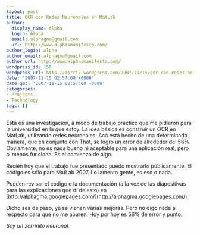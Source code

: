 ```yaml
---
layout: post
title: OCR con Redes Neuronales en MatLab
author:
  display_name: Alpha
  login: Alpha
  email: alphagma@gmail.com
  url: http://www.alphasmanifesto.com/
author_login: Alpha
author_email: alphagma@gmail.com
author_url: http://www.alphasmanifesto.com/
wordpress_id: 156
wordpress_url: http://zorri2.wordpress.com/2007/11/15/ocr-con-redes-neuronales-en-matlab/
date: '2007-11-15 02:57:00 +0000'
date_gmt: '2007-11-15 02:57:00 +0000'
categories:
- Projects
- Technology
tags: []
---
```


Esta es una investigación, a modo de trabajo práctico que me pidieron para la universidad en la que estoy. La idea básica es construir un OCR en MatLab, utilizando redes neuronales. Acá está hecho de una determinada manera, que en conjunto con Thot, se logró un error de alrededor del 56%. Obviamente, no es nada bueno ni aceptable para una aplicación real, pero al menos funciona. Es el comienzo de algo.

Recién hoy que el trabajo fue presentado puedo mostrarlo públicamente. El código es sólo para MatLab 2007. Lo lamento gente, es eso o nada.

Pueden revisar el código o la documentación (a la vez de las diapositivas para las explicaciones que dí de esto) en [http://alphagma.googlepages.com/](http://alphagma.googlepages.com/).

Dicho sea de paso, ya se vienen varias mejoras. Pero no digo nada al respecto para que no me apuren. Hoy por hoy es 56% de error y punto.

_Soy un zorrinito neuronal._

